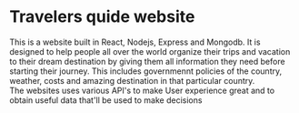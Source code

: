 # Travelers quide website
This is a website built in React, Nodejs, Express and Mongodb. It is designed to help people all over the world organize their trips and vacation to their dream destination by giving them all information they need before starting their journey. This includes governmennt policies of the country, weather, costs and amazing destination in that particular country. <br>
The websites uses various API's to make User experience great and to obtain useful data that'll be used to make decisions
